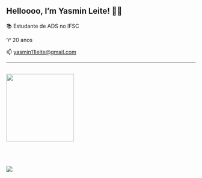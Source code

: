 ## Helloooo, I’m Yasmin Leite! 👩‍💻

📚 Estudante de ADS no IFSC

♈ 20 anos

📫 yasmin11leite@gmail.com 

----

##

<div align="block">
  <a href="https://github.com/yasminleite">
  <img height="180em" src="https://github-readme-stats.vercel.app/api?username=yasminleite&show_icons=true&theme=dracula&include_all_commits=true&count_private=true"/>
</div>
  <br>

<br>
<br>

![](https://komarev.com/ghpvc/?username=yasminleitet&color=DD6387)
